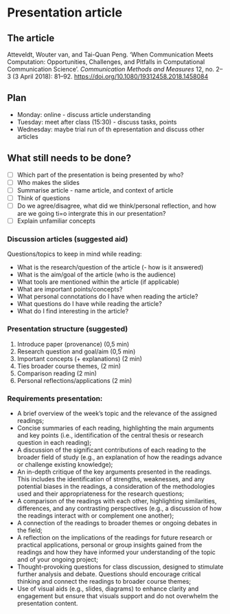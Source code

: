 # Presentation article 
## The article
Atteveldt, Wouter van, and Tai-Quan Peng. ‘When Communication Meets Computation: Opportunities, Challenges, and Pitfalls in Computational Communication Science’. *Communication Methods and Measures* 12, no. 2–3 (3 April 2018): 81–92. https://doi.org/10.1080/19312458.2018.1458084
## Plan
- Monday: online - discuss article understanding 
- Tuesday: meet after class (15:30) - discuss tasks, points
- Wednesday: maybe trial run of th epresentation and discuss other articles

## What still needs to be done? 
- [ ] Which part of the presentation is being presented by who?
- [ ] Who makes the slides
- [ ] Summarise article - name article, and context of article
- [ ] Think of questions 
- [ ] Do we agree/disagree, what did we think/personal reflection, and how are we going ti=o intergrate this in our presentation?
- [ ] Explain unfamiliar concepts 

### Discussion articles (suggested aid)
Questions/topics to keep in mind while reading: 
- What is the research/question of the article (- how is it answered)
- What is the aim/goal of the article (who is the audience)
- What tools are mentioned within the article (if applicable)
- What are important points/concepts?
- What personal connotations do I have when reading the article?
- What questions do I have while reading the article?
- What do I find interesting in the article?

### Presentation structure (suggested)
1) Introduce paper (provenance) (0,5 min)
2) Research question and goal/aim (0,5 min)
3) Important concepts (+ explanations) (2 min)
4) Ties broader course themes, (2 min)
5) Comparison reading (2  min)
6) Personal reflections/applications (2 min)

### Requirements presentation: 
- A brief overview of the week’s topic and the relevance of the assigned readings;
- Concise summaries of each reading, highlighting the main arguments and key points (i.e., identification of the central thesis or research question in each reading);
- A discussion of the significant contributions of each reading to the broader field of study (e.g., an explanation of how the readings advance or challenge existing knowledge);
- An in-depth critique of the key arguments presented in the readings. This includes the identification of strengths, weaknesses, and any potential biases in the readings, a consideration of the methodologies used and their appropriateness for the research questions;
- A comparison of the readings with each other, highlighting similarities, differences, and any contrasting perspectives (e.g., a discussion of how the readings interact with or complement one another);
- A connection of the readings to broader themes or ongoing debates in the field;
- A reflection on the implications of the readings for future research or practical applications, personal or group insights gained from the readings and how they have informed your understanding of the topic and of your ongoing project;
- Thought-provoking questions for class discussion, designed to stimulate further analysis and debate. Questions should encourage critical thinking and connect the readings to broader course themes;
- Use of visual aids (e.g., slides, diagrams) to enhance clarity and engagement but ensure that visuals support and do not overwhelm the presentation content.
